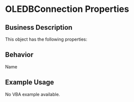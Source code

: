 # OLEDBConnection Properties

## Business Description
This object has the following properties:

## Behavior
Name

## Example Usage
No VBA example available.